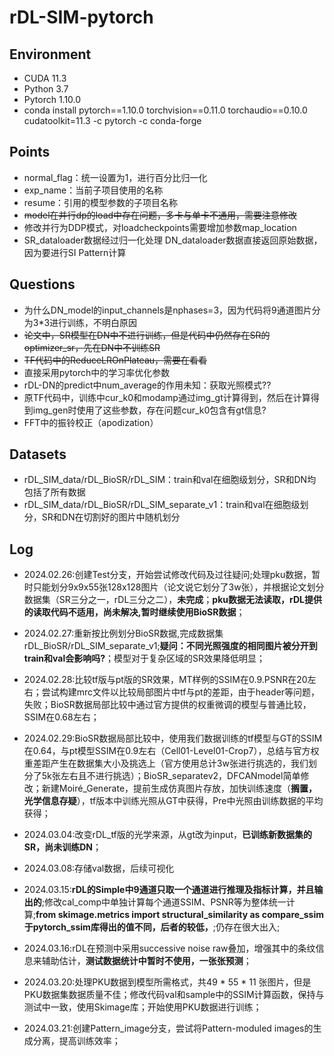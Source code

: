 # rDL-SIM-pytorch

## Environment
- CUDA 11.3
- Python 3.7
- Pytorch 1.10.0
- conda install pytorch==1.10.0 torchvision==0.11.0 torchaudio==0.10.0 cudatoolkit=11.3 -c pytorch -c conda-forge

## Points
- normal_flag：统一设置为1，进行百分比归一化
- exp_name：当前子项目使用的名称
- resume：引用的模型参数的子项目名称
- ~~model在并行dp的load中存在问题，多卡与单卡不通用，需要注意修改~~
- 修改并行为DDP模式，对loadcheckpoints需要增加参数map_location
- SR_dataloader数据经过归一化处理 DN_dataloader数据直接返回原始数据，因为要进行SI Pattern计算

## Questions
- 为什么DN_model的input_channels是nphases=3，因为代码将9通道图片分为3*3进行训练，不明白原因
- ~~论文中，SR模型在DN中不进行训练，但是代码中仍然存在SR的optimizer_sr，先在DN中不训练SR~~
- ~~TF代码中的ReduceLROnPlateau，需要在看看~~
- 直接采用pytorch中的学习率优化参数
- rDL-DN的predict中num_average的作用未知：获取光照模式??
- 原TF代码中，训练中cur_k0和modamp通过img_gt计算得到，然后在计算得到img_gen时使用了这些参数，存在问题cur_k0包含有gt信息?
- FFT中的振铃校正（apodization）

## Datasets
- rDL_SIM_data/rDL_BioSR/rDL_SIM：train和val在细胞级划分，SR和DN均包括了所有数据
- rDL_SIM_data/rDL_BioSR/rDL_SIM_separate_v1：train和val在细胞级划分，SR和DN在切割好的图片中随机划分

## Log
- 2024.02.26:创建Test分支，开始尝试修改代码及过往疑问;处理pku数据，暂时只能划分9x9x55张128x128图片（论文说它划分了3w张），并根据论文划分数据集（SR三分之一，rDL三分之二），**未完成**；**pku数据无法读取，rDL提供的读取代码不适用，尚未解决,暂时继续使用BioSR数据**；

- 2024.02.27:重新按比例划分BioSR数据,完成数据集rDL_BioSR/rDL_SIM_separate_v1;**疑问：不同光照强度的相同图片被分开到train和val会影响吗?**；模型对于复杂区域的SR效果降低明显；

- 2024.02.28:比较tf版与pt版的SR效果，MT样例的SSIM在0.9.PSNR在20左右；尝试构建mrc文件以比较局部图片中tf与pt的差距，由于header等问题，失败；BioSR数据局部比较中通过官方提供的权重微调的模型与普通比较，SSIM在0.68左右；

- 2024.02.29:BioSR数据局部比较中，使用我们数据训练的tf模型与GT的SSIM在0.64，与pt模型SSIM在0.9左右（Cell01-Level01-Crop7），总结与官方权重差距产生在数据集大小及挑选上（官方使用总计3w张进行挑选的，我们划分了5k张左右且不进行挑选）；BioSR_separatev2，DFCANmodel简单修改；新建Moiré_Generate，提前生成仿真图片存放，加快训练速度（**搁置，光学信息存疑**），tf版本中训练光照从GT中获得，Pre中光照由训练数据的平均获得；

- 2024.03.04:改变rDL_tf版的光学来源，从gt改为input，**已训练新数据集的SR，尚未训练DN**；

- 2024.03.08:存储val数据，后续可视化

- 2024.03.15:**rDL的Simple中9通道只取一个通道进行推理及指标计算，并且输出的**;修改cal_comp中单独计算每个通道SSIM、PSNR等为整体统一计算;**from skimage.metrics import structural_similarity as compare_ssim 于pytorch_ssim库得出的值不同，后者的较低，**;仍存在很大出入;

- 2024.03.16:rDL在预测中采用successive noise raw叠加，增强其中的条纹信息来辅助估计，**测试数据统计中暂时不使用，一张张预测**；

- 2024.03.20:处理PKU数据到模型所需格式，共49 * 55 * 11 张图片，但是PKU数据集数据质量不佳；修改代码val和sample中的SSIM计算函数，保持与测试中一致，使用Skimage库；开始使用PKU数据进行训练；

- 2024.03.21:创建Pattern_image分支，尝试将Pattern-moduled images的生成分离，提高训练效率；
